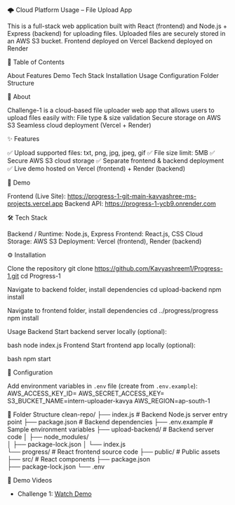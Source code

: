 🌩️ Cloud Platform Usage – File Upload App

This is a full-stack web application built with React (frontend) and Node.js + Express (backend) for uploading files.
Uploaded files are securely stored in an AWS S3 bucket.
Frontend deployed on Vercel
Backend deployed on Render

📑 Table of Contents

About
Features
Demo
Tech Stack
Installation
Usage
Configuration
Folder Structure 
  

📌 About

Challenge-1 is a cloud-based file uploader web app that allows users to upload files easily with:
File type & size validation
Secure storage on AWS S3
Seamless cloud deployment (Vercel + Render)

✨ Features

✅ Upload supported files: txt, png, jpg, jpeg, gif
✅ File size limit: 5MB
✅ Secure AWS S3 cloud storage
✅ Separate frontend & backend deployment
✅ Live demo hosted on Vercel (frontend) + Render (backend)

🚀 Demo

Frontend (Live Site): https://progress-1-git-main-kavyashree-ms-projects.vercel.app
Backend API: https://progress-1-ycb9.onrender.com

🛠️ Tech Stack

Backend / Runtime: Node.js, Express
Frontend: React.js, CSS
Cloud Storage: AWS S3
Deployment: Vercel (frontend), Render (backend)

⚙️ Installation

Clone the repository
git clone https://github.com/Kavyashreem1/Progress-1.git
cd Progress-1

Navigate to backend folder, install dependencies
cd upload-backend
npm install

Navigate to frontend folder, install dependencies
cd ../progress/progress
npm install

Usage
Backend
Start backend server locally (optional):

bash
node index.js
Frontend
Start frontend app locally (optional):

bash
npm start

🔐 Configuration

Add environment variables in `.env` file (create from `.env.example`):
AWS_ACCESS_KEY_ID=
AWS_SECRET_ACCESS_KEY=
S3_BUCKET_NAME=intern-uploader-kavya
AWS_REGION=ap-south-1

📂 Folder Structure
clean-repo/
├── index.js              # Backend Node.js server entry point
├── package.json          # Backend dependencies
├── .env.example          # Sample environment variables
├── upload-backend/       # Backend server code
│   ├── node_modules/     
│   ├── package-lock.json 
│   └── index.js          
└── progress/             # React frontend source code
    ├── public/           # Public assets
    ├── src/              # React components
    ├── package.json      
    ├── package-lock.json 
    └── .env              


🎥 Demo Videos  
- Challenge 1: [Watch Demo](https://drive.google.com/file/d/1cy-A-BvxWYTUKrXvGr4NVbCGoIncjc0C/view?usp=sharing)  
